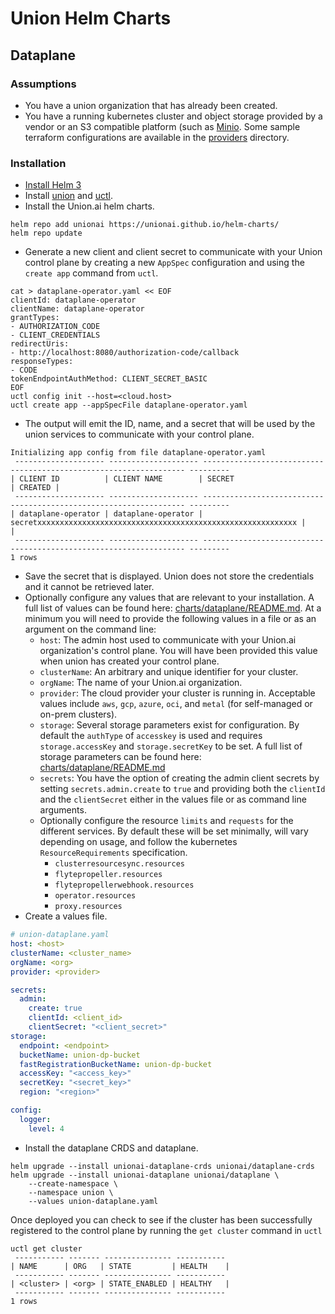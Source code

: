# Union Helm Charts

## Dataplane

### Assumptions
* You have a union organization that has already been created.
* You have a running kubernetes cluster and object storage provided by a vendor or an S3 compatible platform (such as [Minio](https://min.io).  Some sample terraform configurations are available in the [providers](providers) directory.

### Installation

* [Install Helm 3](https://helm.sh/docs/intro/install/)
* Install [union](https://docs.union.ai/byoc/api-reference/union-cli) and [uctl](https://docs.union.ai/byoc/api-reference/uctl-cli/).
* Install the Union.ai helm charts.
```shell
helm repo add unionai https://unionai.github.io/helm-charts/
helm repo update
```

* Generate a new client and client secret to communicate with your Union control plane by creating a new `AppSpec` configuration and using the `create app` command from `uctl`.

```shell
cat > dataplane-operator.yaml << EOF
clientId: dataplane-operator
clientName: dataplane-operator
grantTypes:
- AUTHORIZATION_CODE
- CLIENT_CREDENTIALS
redirectUris:
- http://localhost:8080/authorization-code/callback
responseTypes:
- CODE
tokenEndpointAuthMethod: CLIENT_SECRET_BASIC
EOF
uctl config init --host=<cloud.host>
uctl create app --appSpecFile dataplane-operator.yaml
```
* The output will emit the ID, name, and a secret that will be used by the union services to communicate with your control plane.

```shell
Initializing app config from file dataplane-operator.yaml
 -------------------- -------------------- ------------------------------------------------------------------ ---------
| CLIENT ID          | CLIENT NAME        | SECRET                                                           | CREATED |
 -------------------- -------------------- ------------------------------------------------------------------ ---------
| dataplane-operator | dataplane-operator | secretxxxxxxxxxxxxxxxxxxxxxxxxxxxxxxxxxxxxxxxxxxxxxxxxxxxxxxxxxx |         |
 -------------------- -------------------- ------------------------------------------------------------------ ---------
1 rows
```
* Save the secret that is displayed.  Union does not store the credentials and it cannot be retrieved later.
* Optionally configure any values that are relevant to your installation.  A full list of values can be found here: [charts/dataplane/README.md](charts/dataplane/README.md).  At a minimum you will need to provide the following values in a file or as an argument on the command line:
  * `host`: The admin host used to communicate with your Union.ai organization's control plane.  You will have been provided this value when union has created your control plane.
  * `clusterName`: An arbitrary and unique identifier for your cluster.
  * `orgName`: The name of your Union.ai organization.
  * `provider`: The cloud provider your cluster is running in.  Acceptable values include `aws`, `gcp`, `azure`, `oci`, and `metal` (for self-managed or on-prem clusters).
  * `storage`: Several storage parameters exist for configuration.  By default the `authType` of `accesskey` is used and requires `storage.accessKey` and `storage.secretKey` to be set.  A full list of storage parameters can be found here: [charts/dataplane/README.md](charts/dataplane/README.md)
  * `secrets`: You have the option of creating the admin client secrets by setting `secrets.admin.create` to `true` and providing both the `clientId` and the `clientSecret` either in the values file or as command line arguments.
  * Optionally configure the resource `limits` and `requests` for the different services.  By default these will be set minimally, will vary depending on usage, and follow the kubernetes `ResourceRequirements` specification.
    * `clusterresourcesync.resources`
    * `flytepropeller.resources`
    * `flytepropellerwebhook.resources`
    * `operator.resources`
    * `proxy.resources`
* Create a values file.
```yaml
# union-dataplane.yaml
host: <host>
clusterName: <cluster_name>
orgName: <org>
provider: <provider>

secrets:
  admin:
    create: true
    clientId: <client_id>
    clientSecret: "<client_secret>"
storage:
  endpoint: <endpoint>
  bucketName: union-dp-bucket
  fastRegistrationBucketName: union-dp-bucket
  accessKey: "<access_key>"
  secretKey: "<secret_key>"
  region: "<region>" 

config:
  logger:
    level: 4
```
* Install the dataplane CRDS and dataplane.
```shell
helm upgrade --install unionai-dataplane-crds unionai/dataplane-crds
helm upgrade --install unionai-dataplane unionai/dataplane \
    --create-namespace \
    --namespace union \
    --values union-dataplane.yaml
```

Once deployed you can check to see if the cluster has been successfully registered to the control plane by running the `get cluster` command in `uctl`

```shell
uctl get cluster
 ----------- ------- --------------- -----------
| NAME      | ORG   | STATE         | HEALTH    |
 ----------- ------- --------------- -----------
| <cluster> | <org> | STATE_ENABLED | HEALTHY   |
 ----------- ------- --------------- -----------
1 rows
```

